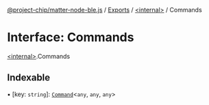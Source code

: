 [@project-chip/matter-node-ble.js](../README.md) / [Exports](../modules.md) / [\<internal\>](../modules/internal_.md) / Commands

# Interface: Commands

[\<internal\>](../modules/internal_.md).Commands

## Indexable

▪ [key: `string`]: [`Command`](internal_.Command.md)\<`any`, `any`, `any`\>
